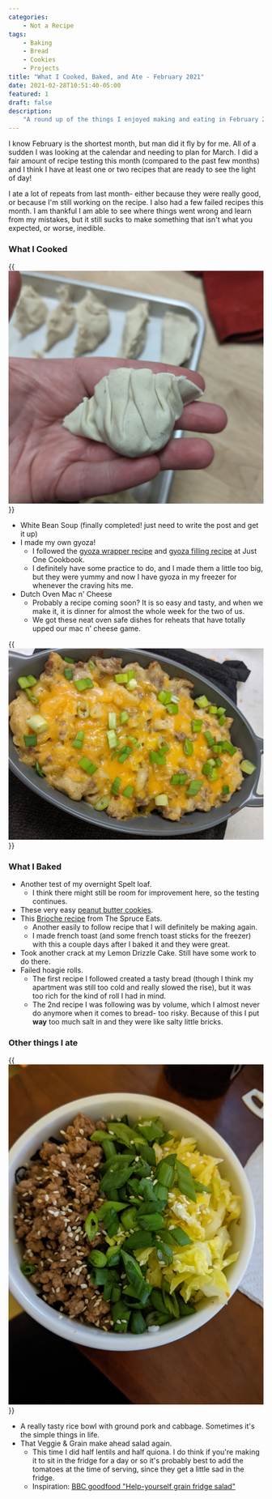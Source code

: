 ```yaml
---
categories:
    - Not a Recipe
tags:
    - Baking
    - Bread
    - Cookies
    - Projects
title: "What I Cooked, Baked, and Ate - February 2021"
date: 2021-02-28T10:51:40-05:00
featured: 1
draft: false
description:
    "A round up of the things I enjoyed making and eating in February 2021"
---
```


I know February is the shortest month, but man did it fly by for me. All of a
sudden I was looking at the calendar and needing to plan for March. I did a fair
amount of recipe testing this month (compared to the past few months) and I
think I have at least one or two recipes that are ready to see the light of day!

I ate a lot of repeats from last month- either because they were really good, or
because I'm still working on the recipe. I also had a few failed recipes this
month. I am thankful I am able to see where things went wrong and learn from my
mistakes, but it still sucks to make something that isn't what you expected, or
worse, inedible.

### What I Cooked

{{<img sizes="(max-width: 1000px) 200px, 400px" src="gyoza.jpg" bundle="true" class="mx-auto d-block mt-4 mb-4" alt="Large gyoza before cooking">}}

-   White Bean Soup (finally completed! just need to write the post and get it
    up)
-   I made my own gyoza!
    -   I followed the
        [gyoza wrapper recipe](https://www.justonecookbook.com/gyoza-wrappers/#wprm-recipe-container-58619)
        and [gyoza filling recipe](https://www.justonecookbook.com/gyoza/) at
        Just One Cookbook.
    -   I definitely have some practice to do, and I made them a little too big,
        but they were yummy and now I have gyoza in my freezer for whenever the
        craving hits me.
-   Dutch Oven Mac n' Cheese
    -   Probably a recipe coming soon? It is so easy and tasty, and when we make
        it, it is dinner for almost the whole week for the two of us.
    -   We got these neat oven safe dishes for reheats that have totally upped
        our mac n' cheese game.

{{<img sizes="(max-width: 1000px) 200px, 400px" src="baked-mac.jpg" bundle="true" class="mx-auto d-block mt-4 mb-4" alt="Oval dish with baked mac n' cheese">}}

### What I Baked

-   Another test of my overnight Spelt loaf.
    -   I think there might still be room for improvement here, so the testing
        continues.
-   These very easy
    [peanut butter cookies](http://www.simplebycindyblog.com/chewy-peanut-butter-cookie/).
-   This
    [Brioche recipe](https://www.thespruceeats.com/basic-brioche-bread-3062312)
    from The Spruce Eats.
    -   Another easily to follow recipe that I will definitely be making again.
    -   I made french toast (and some french toast sticks for the freezer) with
        this a couple days after I baked it and they were great.
-   Took another crack at my Lemon Drizzle Cake. Still have some work to do
    there.
-   Failed hoagie rolls.
    -   The first recipe I followed created a tasty bread (though I think my
        apartment was still too cold and really slowed the rise), but it was too
        rich for the kind of roll I had in mind.
    -   The 2nd recipe I was following was by volume, which I almost never do
        anymore when it comes to bread- too risky. Because of this I put **way**
        too much salt in and they were like salty little bricks.

### Other things I ate

{{<img sizes="(max-width: 1000px) 200px, 400px" src="card-img.jpg" bundle="true" class="mx-auto d-block mt-4 mb-4" alt="Top-down shot of bowl with pork, scallions, and cabbage">}}

-   A really tasty rice bowl with ground pork and cabbage. Sometimes it's the
    simple things in life.
-   That Veggie & Grain make ahead salad again.
    -   This time I did half lentils and half quiona. I do think if you're
        making it to sit in the fridge for a day or so it's probably best to add
        the tomatoes at the time of serving, since they get a little sad in the
        fridge.
    -   Inspiration:
        [BBC goodfood "Help-yourself grain fridge salad"](https://www.bbcgoodfood.com/recipes/help-yourself-grain-fridge-salad)
